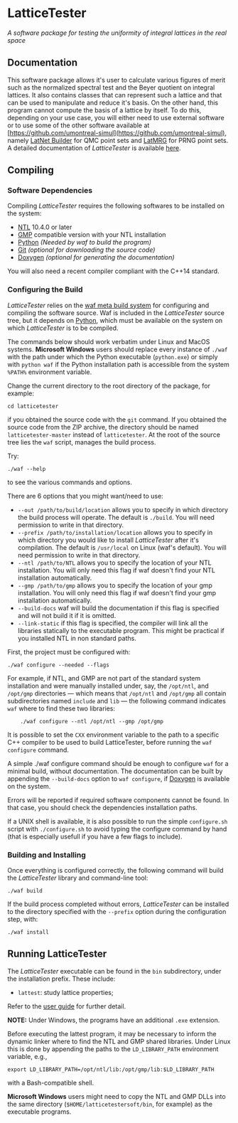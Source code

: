 # LatticeTester
_A software package for testing the uniformity of integral lattices in the real space_

## Documentation

This software package allows it's user to calculate various figures of merit 
such as the normalized spectral test and the Beyer quotient on integral lattices.
It also contains classes that can represent such a lattice and that can be used
to manipulate and reduce it's basis. On the other hand, this program cannot
compute the basis of a lattice by itself. To do this, depending on your use case,
you will either need to use external software or to use some of the other
software available at [https://github.com/umontreal-simul](https://github.com/umontreal-simul),
namely [LatNet Builder](https://github.com/umontreal-simul/latbuilder) for QMC
point sets and [LatMRG](https://github.com/umontreal-simul/latmrg) for PRNG
point sets. A detailed documentation of *LatticeTester* is available 
[here](http://umontreal-simul.github.io/latticetester/).

## Compiling

### Software Dependencies

Compiling *LatticeTester* requires the following softwares to be installed on
the system:

* [NTL](http://www.shoup.net/ntl/index.html) 10.4.0 or later
* [GMP](https://gmplib.org/) compatible version with your NTL installation
* [Python](https://www.python.org/) *(Needed by waf to build the program)*
* [Git](http://git-scm.com/) *(optional for downloading the source code)*
* [Doxygen](http://www.stack.nl/~dimitri/doxygen/) *(optional for generating
  the documentation)*

You will also need a recent compiler compliant with the C++14 standard.

### Configuring the Build

*LatticeTester* relies on the
[waf meta build system](https://code.google.com/p/waf/) for configuring and
compiling the software source. Waf is included in the *LatticeTester* source 
tree, but it depends on [Python](http://python.org/download), which must be 
available on the system on which *LatticeTester* is to be compiled.

The commands below should work verbatim under Linux and MacOS systems.
**Microsoft Windows** users should replace every instance of `./waf` 
with the path under which the Python executable
(`python.exe`) or simply with `python waf`
if the Python installation path is accessible from the system `%PATH%`
environment variable.

Change the current directory to the root directory of the package, for example:

    cd latticetester

if you obtained the source code with the `git` command.
If you obtained the source code from the ZIP archive, the directory should be
named `latticetester-master` instead of `latticetester`.
At the root of the source tree lies the `waf` script, manages the build
process.

Try:

	./waf --help

to see the various commands and options.

There are 6 options that you might want/need to use:
- `--out /path/to/build/location` allows you to specify in which directory the
  build process will operate. The default is `./build`. You will need permission
  to write in that directory.
- `--prefix /path/to/installation/location` allows you to specify in which 
  directory you would like to install *LatticeTester* after it's compilation.
  The default is `/usr/local` on Linux (waf's default). You will need permission
  to write in that directory.
- `--ntl /path/to/NTL` allows you to specify the location of your NTL 
  installation. You will only need this flag if waf doesn't find your NTL
  installation automatically.
- `--gmp /path/to/gmp` allows you to specify the location of your gmp
  installation. You will only need this flag if waf doesn't find your gmp
  installation automatically.
- `--build-docs` waf will build the documentation if this flag is specified and 
  will not build it if it is omitted.
- `--link-static` if this flag is specified, the compiler will link all the 
  libraries statically to the executable program. This might be practical if
  you installed NTL in non standard paths.

First, the project must be configured with:

	./waf configure --needed --flags

For example, if NTL, and GMP are not part of the standard system installation and were
manually installed under, say, the `/opt/ntl`, and `/opt/gmp` directories —
which means that `/opt/ntl` and `/opt/gmp` all contain subdirectories named
`include` and `lib` — the following command indicates `waf` where to find these
two libraries:

        ./waf configure --ntl /opt/ntl --gmp /opt/gmp

It is possible to set the `CXX` environment variable to the path to a specific
C++ compiler to be used to build LatticeTester, before running the `waf
configure` command.

A simple 
    ./waf configure
command should be enough to configure `waf` for a minimal build,
without documentation. The documentation can be built by
appending the `--build-docs` option to `waf configure`, if
  [Doxygen](http://www.stack.nl/~dimitri/doxygen/) is available on the system.

Errors will be reported if required software components cannot be found.  In
that case, you should check the dependencies installation paths.

If a UNIX shell is available, it is also possible to run the simple `configure.sh`
script with `./configure.sh` to avoid typing the configure command by hand 
(that is especially usefull if you have a few flags to include).

### Building and Installing

Once everything is configured correctly, the following command will build the
*LatticeTester* library and command-line tool:

    ./waf build

If the build process completed without errors, *LatticeTester* can be installed to the
directory specified with the `--prefix` option during the configuration step,
with:

    ./waf install


## Running LatticeTester

The *LatticeTester* executable can be found in the `bin` subdirectory, under 
the installation prefix. These include:

- `lattest`: study lattice properties;

Refer to the [user guide](http://umontreal-simul.github.io/latticetester/) for 
further detail.

**NOTE:** Under Windows, the programs have an additional `.exe` extension.

Before executing the lattest program, it may be necessary to inform the dynamic
linker where to find the NTL and GMP shared libraries.  Under Linux
this is done by appending the paths to the `LD_LIBRARY_PATH` environment
variable, e.g.,

    export LD_LIBRARY_PATH=/opt/ntl/lib:/opt/gmp/lib:$LD_LIBRARY_PATH

with a Bash-compatible shell.

**Microsoft Windows** users might need to copy the NTL and GMP DLLs into the
same directory (`$HOME/latticetestersoft/bin`, for example) as the executable programs.
